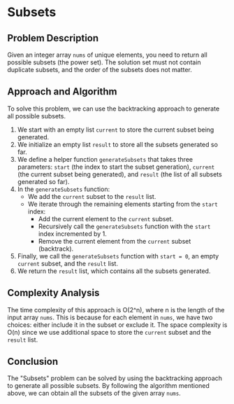 # Subsets

## Problem Description

Given an integer array `nums` of unique elements, you need to return all possible subsets (the power set). The solution set must not contain duplicate subsets, and the order of the subsets does not matter.

## Approach and Algorithm

To solve this problem, we can use the backtracking approach to generate all possible subsets.

1. We start with an empty list `current` to store the current subset being generated.
2. We initialize an empty list `result` to store all the subsets generated so far.
3. We define a helper function `generateSubsets` that takes three parameters: `start` (the index to start the subset generation), `current` (the current subset being generated), and `result` (the list of all subsets generated so far).
4. In the `generateSubsets` function:
   - We add the `current` subset to the `result` list.
   - We iterate through the remaining elements starting from the `start` index:
     - Add the current element to the `current` subset.
     - Recursively call the `generateSubsets` function with the `start` index incremented by 1.
     - Remove the current element from the `current` subset (backtrack).
5. Finally, we call the `generateSubsets` function with `start = 0`, an empty `current` subset, and the `result` list.
6. We return the `result` list, which contains all the subsets generated.

## Complexity Analysis

The time complexity of this approach is O(2^n), where n is the length of the input array `nums`. This is because for each element in `nums`, we have two choices: either include it in the subset or exclude it.
The space complexity is O(n) since we use additional space to store the `current` subset and the `result` list.

## Conclusion

The "Subsets" problem can be solved by using the backtracking approach to generate all possible subsets. By following the algorithm mentioned above, we can obtain all the subsets of the given array `nums`.
